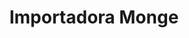 ---
title: "Importadora Monge"
url: /san-isidro-de-el-general/importadora-monge/
shop: Haushaltsgeräte
---